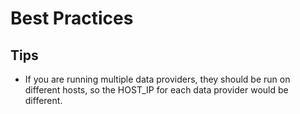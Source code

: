 # Best Practices

## Tips

* If you are running multiple data providers, they should be run on different hosts, so the HOST\_IP for each data provider would be different.
